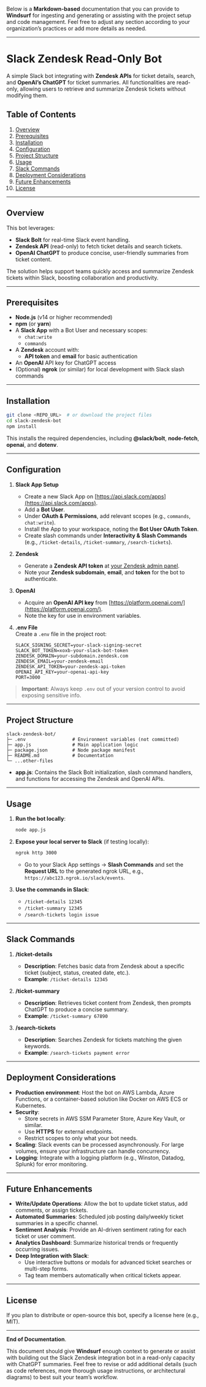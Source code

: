 Below is a **Markdown-based** documentation that you can provide to **Windsurf** for ingesting and generating or assisting with the project setup and code management. Feel free to adjust any section according to your organization’s practices or add more details as needed.

---

# Slack Zendesk Read-Only Bot

A simple Slack bot integrating with **Zendesk APIs** for ticket details, search, and **OpenAI’s ChatGPT** for ticket summaries. All functionalities are read-only, allowing users to retrieve and summarize Zendesk tickets without modifying them.

## Table of Contents

1. [Overview](#overview)  
2. [Prerequisites](#prerequisites)  
3. [Installation](#installation)  
4. [Configuration](#configuration)  
5. [Project Structure](#project-structure)  
6. [Usage](#usage)  
7. [Slack Commands](#slack-commands)  
8. [Deployment Considerations](#deployment-considerations)  
9. [Future Enhancements](#future-enhancements)  
10. [License](#license)  

---

## Overview

This bot leverages:

- **Slack Bolt** for real-time Slack event handling.  
- **Zendesk API** (read-only) to fetch ticket details and search tickets.  
- **OpenAI ChatGPT** to produce concise, user-friendly summaries from ticket content.

The solution helps support teams quickly access and summarize Zendesk tickets within Slack, boosting collaboration and productivity.

---

## Prerequisites

- **Node.js** (v14 or higher recommended)  
- **npm** (or **yarn**)  
- A **Slack App** with a Bot User and necessary scopes:
  - `chat:write`
  - `commands`
- A **Zendesk** account with:
  - **API token** and **email** for basic authentication
- An **OpenAI** API key for ChatGPT access  
- (Optional) **ngrok** (or similar) for local development with Slack slash commands

---

## Installation

```bash
git clone <REPO_URL>  # or download the project files
cd slack-zendesk-bot
npm install
```

This installs the required dependencies, including **@slack/bolt**, **node-fetch**, **openai**, and **dotenv**.

---

## Configuration

1. **Slack App Setup**  
   - Create a new Slack App on [https://api.slack.com/apps](https://api.slack.com/apps).  
   - Add a **Bot User**.  
   - Under **OAuth & Permissions**, add relevant scopes (e.g., `commands`, `chat:write`).  
   - Install the App to your workspace, noting the **Bot User OAuth Token**.  
   - Create slash commands under **Interactivity & Slash Commands** (e.g., `/ticket-details`, `/ticket-summary`, `/search-tickets`).

2. **Zendesk**  
   - Generate a **Zendesk API token** at [your Zendesk admin panel](https://support.zendesk.com/hc/en-us/articles/226022787).  
   - Note your **Zendesk subdomain**, **email**, and **token** for the bot to authenticate.

3. **OpenAI**  
   - Acquire an **OpenAI API key** from [https://platform.openai.com/](https://platform.openai.com/).  
   - Note the key for use in environment variables.

4. **.env File**  
   Create a `.env` file in the project root:

   ```
   SLACK_SIGNING_SECRET=your-slack-signing-secret
   SLACK_BOT_TOKEN=xoxb-your-slack-bot-token
   ZENDESK_DOMAIN=your-subdomain.zendesk.com
   ZENDESK_EMAIL=your-zendesk-email
   ZENDESK_API_TOKEN=your-zendesk-api-token
   OPENAI_API_KEY=your-openai-api-key
   PORT=3000
   ```

> **Important**: Always keep `.env` out of your version control to avoid exposing sensitive info.

---

## Project Structure

```
slack-zendesk-bot/
├─ .env                 # Environment variables (not committed)
├─ app.js               # Main application logic
├─ package.json         # Node package manifest
├─ README.md            # Documentation
└─ ...other-files
```

- **app.js**: Contains the Slack Bolt initialization, slash command handlers, and functions for accessing the Zendesk and OpenAI APIs.

---

## Usage

1. **Run the bot locally**:

   ```bash
   node app.js
   ```

2. **Expose your local server to Slack** (if testing locally):
   
   ```bash
   ngrok http 3000
   ```
   - Go to your Slack App settings → **Slash Commands** and set the **Request URL** to the generated ngrok URL, e.g., `https://abc123.ngrok.io/slack/events`.

3. **Use the commands in Slack**:
   - `/ticket-details 12345`
   - `/ticket-summary 12345`
   - `/search-tickets login issue`

---

## Slack Commands

1. **/ticket-details <ticketId>**  
   - **Description**: Fetches basic data from Zendesk about a specific ticket (subject, status, created date, etc.).  
   - **Example**: `/ticket-details 12345`

2. **/ticket-summary <ticketId>**  
   - **Description**: Retrieves ticket content from Zendesk, then prompts ChatGPT to produce a concise summary.  
   - **Example**: `/ticket-summary 67890`

3. **/search-tickets <keywords>**  
   - **Description**: Searches Zendesk for tickets matching the given keywords.  
   - **Example**: `/search-tickets payment error`

---

## Deployment Considerations

- **Production environment**: Host the bot on AWS Lambda, Azure Functions, or a container-based solution like Docker on AWS ECS or Kubernetes.  
- **Security**:  
  - Store secrets in AWS SSM Parameter Store, Azure Key Vault, or similar.  
  - Use **HTTPS** for external endpoints.  
  - Restrict scopes to only what your bot needs.  
- **Scaling**: Slack events can be processed asynchronously. For large volumes, ensure your infrastructure can handle concurrency.  
- **Logging**: Integrate with a logging platform (e.g., Winston, Datadog, Splunk) for error monitoring.

---

## Future Enhancements

- **Write/Update Operations**: Allow the bot to update ticket status, add comments, or assign tickets.  
- **Automated Summaries**: Scheduled job posting daily/weekly ticket summaries in a specific channel.  
- **Sentiment Analysis**: Provide an AI-driven sentiment rating for each ticket or user comment.  
- **Analytics Dashboard**: Summarize historical trends or frequently occurring issues.  
- **Deep Integration with Slack**: 
  - Use interactive buttons or modals for advanced ticket searches or multi-step forms.  
  - Tag team members automatically when critical tickets appear.

---

## License

If you plan to distribute or open-source this bot, specify a license here (e.g., MIT).

---

**End of Documentation**.  

This document should give **Windsurf** enough context to generate or assist with building out the Slack Zendesk integration bot in a read-only capacity with ChatGPT summaries. Feel free to revise or add additional details (such as code references, more thorough usage instructions, or architectural diagrams) to best suit your team’s workflow.
